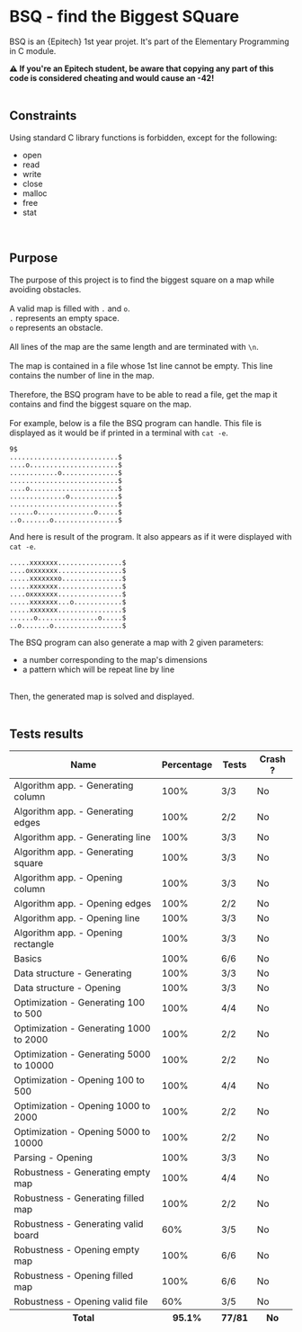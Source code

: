 # BSQ - find the Biggest SQuare

BSQ is an {Epitech} 1st year projet. It's part of the Elementary Programming in C module.

**⚠️ If you're an Epitech student, be aware that copying any part of this code is considered cheating and would cause an -42!**
<br>
<br>

## Constraints

Using standard C library functions is forbidden, except for the following:
- open
- read
- write
- close
- malloc
- free
- stat

<br>

## Purpose

The purpose of this project is to find the biggest square on a map while avoiding obstacles.
<br>
<br>
A valid map is filled with `.` and `o`.\
`.` represents an empty space.\
`o` represents an obstacle.\
<br>
All lines of the map are the same length and are terminated with `\n`.\
<br>
The map is contained in a file whose 1st line cannot be empty. This line contains the number of line in the map.\
<br>
Therefore, the BSQ program have to be able to read a file, get the map it contains and find the biggest square on the map.\
<br>
For example, below is a file the BSQ program can handle. This file is displayed as it would be if printed in a terminal with `cat -e`.
```
9$
...........................$
....o......................$
............o..............$
...........................$
....o......................$
..............o............$
...........................$
......o..............o.....$
..o.......o................$
```
And here is result of the program. It also appears as if it were displayed with `cat -e`.
```
.....xxxxxxx................$
....oxxxxxxx................$
.....xxxxxxxo...............$
.....xxxxxxx................$
....oxxxxxxx................$
.....xxxxxxx...o............$
.....xxxxxxx................$
......o...............o.....$
..o.......o.................$
```
The BSQ program can also generate a map with 2 given parameters:
- a number corresponding to the map's dimensions
- a pattern which will be repeat line by line
<br>
Then, the generated map is solved and displayed.
<br>
<br>

## Tests results

<table>
  <thead>
    <tr>
      <th>Name</th>
      <th>Percentage</th>
      <th>Tests</th>
      <th>Crash ?</th>
    </tr>
  </thead>
  <tbody>
    <tr>
      <td>Algorithm app. - Generating column</td>
      <td>100%</td>
      <td>3/3</td>
      <td>No</td>
    </tr>
    <tr>
      <td>Algorithm app. - Generating edges</td>
      <td>100%</td>
      <td>2/2</td>
      <td>No</td>
    </tr>
    <tr>
      <td>Algorithm app. - Generating line</td>
      <td>100%</td>
      <td>3/3</td>
      <td>No</td>
    </tr>
    <tr>
      <td>Algorithm app. - Generating square</td>
      <td>100%</td>
      <td>3/3</td>
      <td>No</td>
    </tr>
    <tr>
      <td>Algorithm app. - Opening column</td>
      <td>100%</td>
      <td>3/3</td>
      <td>No</td>
    </tr>
    <tr>
      <td>Algorithm app. - Opening edges</td>
      <td>100%</td>
      <td>2/2</td>
      <td>No</td>
    </tr>
    <tr>
      <td>Algorithm app. - Opening line</td>
      <td>100%</td>
      <td>3/3</td>
      <td>No</td>
    </tr>
    <tr>
      <td>Algorithm app. - Opening rectangle</td>
      <td>100%</td>
      <td>3/3</td>
      <td>No</td>
    </tr>
    <tr>
      <td>Basics</td>
      <td>100%</td>
      <td>6/6</td>
      <td>No</td>
    </tr>
    <tr>
      <td>Data structure - Generating</td>
      <td>100%</td>
      <td>3/3</td>
      <td>No</td>
    </tr>
    <tr>
      <td>Data structure - Opening</td>
      <td>100%</td>
      <td>3/3</td>
      <td>No</td>
    </tr>
    <tr>
      <td>Optimization - Generating 100 to 500</td>
      <td>100%</td>
      <td>4/4</td>
      <td>No</td>
    </tr>
    <tr>
      <td>Optimization - Generating 1000 to 2000</td>
      <td>100%</td>
      <td>2/2</td>
      <td>No</td>
    </tr>
    <tr>
      <td>Optimization - Generating 5000 to 10000</td>
      <td>100%</td>
      <td>2/2</td>
      <td>No</td>
    </tr>
    <tr>
      <td>Optimization - Opening 100 to 500</td>
      <td>100%</td>
      <td>4/4</td>
      <td>No</td>
    </tr>
    <tr>
      <td>Optimization - Opening 1000 to 2000</td>
      <td>100%</td>
      <td>2/2</td>
      <td>No</td>
    </tr>
    <tr>
      <td>Optimization - Opening 5000 to 10000</td>
      <td>100%</td>
      <td>2/2</td>
      <td>No</td>
    </tr>
    <tr>
      <td>Parsing - Opening</td>
      <td>100%</td>
      <td>3/3</td>
      <td>No</td>
    </tr>
    <tr>
      <td>Robustness - Generating empty map</td>
      <td>100%</td>
      <td>4/4</td>
      <td>No</td>
    </tr>
    <tr>
      <td>Robustness - Generating filled map</td>
      <td>100%</td>
      <td>2/2</td>
      <td>No</td>
    </tr>
    <tr>
      <td>Robustness - Generating valid board</td>
      <td>60%</td>
      <td>3/5</td>
      <td>No</td>
    </tr>
    <tr>
      <td>Robustness - Opening empty map</td>
      <td>100%</td>
      <td>6/6</td>
      <td>No</td>
    </tr>
    <tr>
      <td>Robustness - Opening filled map</td>
      <td>100%</td>
      <td>6/6</td>
      <td>No</td>
    </tr>
    <tr>
      <td>Robustness - Opening valid file</td>
      <td>60%</td>
      <td>3/5</td>
      <td>No</td>
    </tr>
  </tbody>
  <tfoot>
    <tr>
      <th>Total</th>
      <th>95.1%</th>
      <th>77/81</th>
      <th>No</th>
    </tr>
  </tfoot>
</table>
